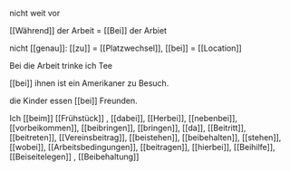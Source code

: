 nicht weit vor

[[Während]] der Arbeit = [[Bei]] der Arbiet

nicht [[genau]]: [[zu]] = [[Platzwechsel]], [[bei]] = [[Location]]

Bei die Arbeit trinke ich Tee

[[bei]] ihnen ist ein Amerikaner zu Besuch.

die Kinder essen [[bei]] Freunden.

Ich [[beim]] [[Frühstück]]
, [[dabei]], [[Herbei]], [[nebenbei]], [[vorbeikommen]], [[beibringen]], [[bringen]], [[da]], [[Beitritt]], [[beitreten]], [[Vereinsbeitrag]], [[beistehen]], [[beibehalten]], [[stehen]], [[wobei]], [[Arbeitsbedingungen]], [[beitragen]], [[hierbei]], [[Beihilfe]], [[Beiseitelegen]]
, [[Beibehaltung]]